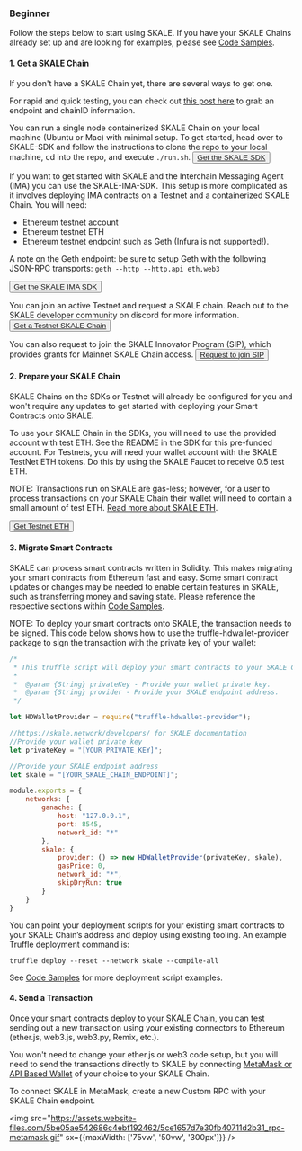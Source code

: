 <StepsLayout id='Beginner'>

### Beginner

Follow the steps below to start using SKALE. If you have your SKALE Chains already set up and are looking for examples, please see  [Code Samples](/developers/code-samples).

<StepsController>
    <StepNav stepId='one' label='Get\na SKALE Chain'><ByzantineFaultTolerant/></StepNav>
    <StepNav stepId='two' label='Prepare\nyour SKALE Chain'><AsynchronousProtocol/></StepNav>
    <StepNav stepId='three' label='Migrate\nSmart Contracts'><LeaderlessConsensus/></StepNav>
    <StepNav stepId='four' label='Send\na Transaction'><SendTransaction/></StepNav>
</StepsController>
<Step id='one'>

#### 1. Get a SKALE Chain

If you don't have a SKALE Chain yet, there are several ways to get one.

For rapid and quick testing, you can check out [this post here](https://forum.skale.network/t/skale-chain-sdk/170) to grab an endpoint and chainID information.

You can run a single node containerized SKALE Chain on your local machine (Ubuntu or Mac) with minimal setup. To get started, head over to SKALE-SDK and follow the instructions to clone the repo to your local machine, cd into the repo, and execute `./run.sh`.
<button>[Get the SKALE SDK](https://github.com/skalenetwork/skale-sdk)</button>

If you want to get started with SKALE and the Interchain Messaging Agent (IMA) you can use the SKALE-IMA-SDK. This setup is more complicated as it involves deploying IMA contracts on a Testnet and a containerized SKALE Chain. You will need:

-   Ethereum testnet account
-   Ethereum testnet ETH
-   Ethereum testnet endpoint such as Geth (Infura is not supported!).

A note on the Geth endpoint: be sure to setup Geth with the following JSON-RPC transports: `geth --http --http.api eth,web3`

<button>[Get the SKALE IMA SDK](https://github.com/skalenetwork/skale-ima-sdk)</button>

You can join an active Testnet and request a SKALE chain. Reach out to the SKALE developer community on discord for more information.
<button>[Get a Testnet SKALE Chain](http://skale.chat)</button>

You can also request to join the SKALE Innovator Program (SIP), which provides grants for Mainnet SKALE Chain access.
<button>[Request to join SIP](https://skale.network/innovators-signup)</button>

</Step>
<Step id='two'>

#### 2. Prepare your SKALE Chain

SKALE Chains on the SDKs or Testnet will already be configured for you and won't require any updates to get started with deploying your Smart Contracts onto SKALE.  

To use your SKALE Chain in the SDKs, you will need to use the provided account with test ETH. See the README in the SDK for this pre-funded account. For Testnets, you will need your wallet account with the SKALE TestNet ETH tokens. Do this by using the SKALE Faucet to receive 0.5 test ETH. 

NOTE: Transactions run on SKALE are gas-less; however, for a user to process transactions on your SKALE Chain their wallet will need to contain a small amount of test ETH. [Read more about SKALE ETH](/developers/skale-chain-eth).

<button>[Get Testnet ETH](https://faucet.skale.network/)</button>

</Step>
<Step id='three'>

#### 3. Migrate Smart Contracts

SKALE can process smart contracts written in Solidity. This makes migrating your smart contracts from Ethereum fast and easy. Some smart contract updates or changes may be needed to enable certain features in SKALE, such as transferring money and saving state. Please reference the respective sections within [Code Samples](/developers/code-samples).  

<note>NOTE: To deploy your smart contracts onto SKALE, the transaction needs to be signed. This code below shows how to use the truffle-hdwallet-provider package to sign the transaction with the private key of your wallet:</note>  

```javascript
/*
 * This truffle script will deploy your smart contracts to your SKALE Chain.
 *
 *  @param {String} privateKey - Provide your wallet private key.
 *  @param {String} provider - Provide your SKALE endpoint address.
 */

let HDWalletProvider = require("truffle-hdwallet-provider");

//https://skale.network/developers/ for SKALE documentation
//Provide your wallet private key
let privateKey = "[YOUR_PRIVATE_KEY]";

//Provide your SKALE endpoint address
let skale = "[YOUR_SKALE_CHAIN_ENDPOINT]";

module.exports = {
    networks: {
        ganache: {
            host: "127.0.0.1",
            port: 8545,
            network_id: "*"
        },
        skale: {
            provider: () => new HDWalletProvider(privateKey, skale),
            gasPrice: 0,
            network_id: "*",
            skipDryRun: true
        }
    }
}

```

You can point your deployment scripts for your existing smart contracts to your SKALE Chain’s address and deploy using existing tooling. An example Truffle deployment command is:  

```shell
truffle deploy --reset --network skale --compile-all
```

See [Code Samples](/developers/code-samples) for more deployment script examples.  

</Step>
<Step id='four'>

#### 4. Send a Transaction

Once your smart contracts deploy to your SKALE Chain, you can test sending out a new transaction using your existing connectors to Ethereum (ether.js, web3.js, web3.py, Remix, etc.). 

You won't need to change your ether.js or web3 code setup, but you will need to send the transactions directly to SKALE by connecting [MetaMask or API Based Wallet](/developers/wallets/getting-started) of your choice to your SKALE Chain.

To connect SKALE in MetaMask, create a new Custom RPC with your SKALE Chain endpoint.  

<img src="https://assets.website-files.com/5be05ae542686c4ebf192462/5ce1657d7e30fb40711d2b31_rpc-metamask.gif" sx={{maxWidth: ['75vw', '50vw', '300px']}} />

</Step>
</StepsLayout>
